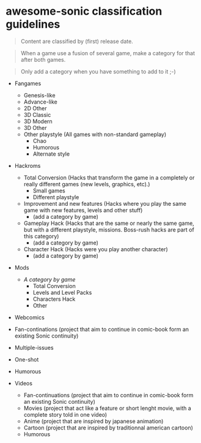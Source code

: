# awesome-sonic classification guidelines

> Content are classified by (first) release date.

> When a game use a fusion of several game, make a category for that after both games.

> Only add a category when you have something to add to it ;-)

- Fangames
  - Genesis-like
  - Advance-like
  - 2D Other
  - 3D Classic
  - 3D Modern
  - 3D Other
  - Other playstyle (All games with non-standard gameplay)
    - Chao
    - Humorous
    - Alternate style

- Hackroms
  - Total Conversion (Hacks that transform the game in a completely or really different games (new levels, graphics, etc).)
    - Small games
    - Different playstyle
  - Improvement and new features (Hacks where you play the same game with new features, levels and other stuff)
    - (add a category by game)
  - Gameplay Hack (Hacks that are the same or nearly the same game, but with a different playstyle, missions. Boss-rush hacks are part of this category)
    - (add a category by game)
  - Character Hack (Hacks were you play another character)
    - (add a category by game)

- Mods
  - *A category by game*
    - Total Conversion
    - Levels and Level Packs
    - Characters Hack
    - Other
    
 - Webcomics
  - Fan-continations (project that aim to continue in comic-book form an existing Sonic continuity)
  - Multiple-issues
  - One-shot
  - Humorous

- Videos
  - Fan-continuations (project that aim to continue in comic-book form an existing Sonic continuity)
  - Movies (project that act like a feature or short lenght movie, with a complete story told in one video)
  - Anime (project that are inspired by japanese animation)
  - Cartoon (project that are inspired by traditionnal american cartoon)
  - Humorous
